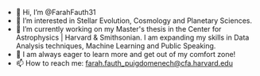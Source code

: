 - 👋 Hi, I’m @FarahFauth31
- 👀 I’m interested in Stellar Evolution, Cosmology and Planetary Sciences.
- 🌱 I’m currently working on my Master's thesis in the Center for Astrophysics | Harvard & Smithsonian. I am expanding my skills in Data Analysis techniques, Machine Learning and Public Speaking.
- 💞️ I am always eager to learn more and get out of my comfort zone!
- 📫 How to reach me: farah.fauth_puigdomenech@cfa.harvard.edu

<!---
FarahFauth31/FarahFauth31 is a ✨ special ✨ repository because its `README.md` (this file) appears on your GitHub profile.
You can click the Preview link to take a look at your changes.
--->
